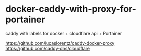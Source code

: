 # docker-caddy-with-proxy-for-portainer
caddy with labels for docker + cloudflare api + Portainer


https://github.com/lucaslorentz/caddy-docker-proxy
https://github.com/caddy-dns/cloudflare
